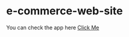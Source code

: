 # e-commerce-web-site

You can check the app here [Click Me](https://e-commerce-web-site-gul-gunel.vercel.app/)
